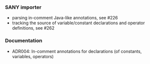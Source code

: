 <!-- NOTE:
     Release notes for unreleased changes go here, following this format:

        ### Feature Category 1

         * Change description, see #123

        ### Feature Category 2

         * Another change description, see #124

     DO NOT LEAVE A BLANK LINE BELOW THIS PREAMBLE -->
### SANY importer

  * parsing in-comment Java-like annotations, see #226
  * tracking the source of variable/constant declarations and operator definitions, see #262

### Documentation

  * ADR004: In-comment annotations for declarations (of constants, variables, operators)
